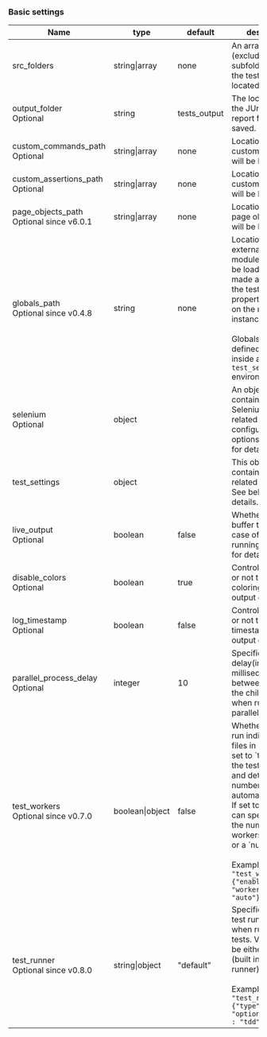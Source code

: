 ### Basic settings

<table class="table table-bordered table-striped">
  <thead>
   <tr>
     <th style="width: 100px;">Name</th>
     <th style="width: 100px;">type</th>
     <th style="width: 50px;">default</th>
     <th>description</th>
   </tr>
  </thead>
  <tbody>
   <tr>
     <td>src_folders</td>
     <td>string|array</td>
     <td>none</td>
     <td>An array of folders (excluding subfolders) where the tests are located.</td>
   </tr>
   <tr>
     <td>output_folder <br><span class="optional">Optional</span></td>
     <td>string</td>
     <td>tests_output</td>
     <td>The location where the JUnit XML report files will be saved.</td>
   </tr>
   <tr>
     <td>custom_commands_path <span class="optional">Optional</span></td>
     <td>string|array</td>
     <td>none</td>
     <td>Location(s) where custom commands will be loaded from.</td>
   </tr>
   <tr>
     <td>custom_assertions_path <span class="optional">Optional</span></td>
     <td>string|array</td>
     <td>none</td>
     <td>Location(s) where custom assertions will be loaded from.</td>
   </tr>
   <tr>
    <td>page_objects_path <br><span class="optional">Optional</span> <span class="optional">since v6.0.1</span></td>
    <td>string|array</td>
    <td>none</td>
    <td>Location(s) where page object files will be loaded from.</td>
  </tr>
   <tr>
     <td>globals_path <br><span class="optional">Optional</span> <span class="optional">since v0.4.8</span></td>
     <td>string</td>
     <td>none</td>
     <td>Location of an external globals module which will be loaded and made available to the test as a property <code>globals</code> on the main client instance. <br><br>Globals can also be defined/overwritten inside a <code>test_settings</code> environment.</td>
   </tr>
   <tr>
     <td>selenium <br><span class="optional">Optional</span></td>
     <td>object</td>
     <td></td>
     <td>An object containing Selenium Server related configuration options. See below for details.</td>
   </tr>
    <tr>
     <td>test_settings</td>
     <td>object</td>
     <td></td>
     <td>This object contains all the test related options. See below for details.</td>
   </tr>
   <tr>
     <td>live_output <br><span class="optional">Optional</span></td>
     <td>boolean</td>
     <td>false</td>
     <td>Whether or not to buffer the output in case of parallel running. See below for details.</td>
   </tr>
   <tr>
     <td>disable_colors <br><span class="optional">Optional</span></td>
     <td>boolean</td>
     <td>true</td>
     <td>Controls whether or not to disable coloring of the cli output globally.</td>
   </tr>
   <tr>
     <td>log_timestamp<br><span class="optional">Optional</span></td>
     <td>boolean</td>
     <td>false</td>
     <td>Controls whether or not to disable timestamp of the cli output globally.</td>
     </tr>
   <tr>
     <td>parallel_process_delay <br><span class="optional">Optional</span></td>
     <td>integer</td>
     <td>10</td>
     <td>Specifies the delay(in milliseconds) between starting the child processes when running in parallel mode.</td>
   </tr>
   <tr>
     <td>test_workers <br><span class="optional">Optional</span> <span class="optional">since v0.7.0</span></td>
     <td>boolean|object</td>
     <td>false</td>
     <td>Whether or not to run individual test files in parallel. If set to `true`, runs the tests in parallel and determines the number of workers automatically. <br>If set to an object, can specify specify the number of workers as `"auto"` or a `number`.
       <br><br>Example: <code>"test_workers" : {"enabled" : true, "workers" : "auto"}</code></td>
   </tr>
   <tr>
    <td>test_runner <br><span class="optional">Optional</span> <span class="optional">since v0.8.0</span></td>
    <td>string|object</td>
    <td>"default"</td>
    <td>Specifies which test runner to use when running the tests. Values can be either `default` (built in nightwatch runner) or `mocha`.  
      <br><br>Example: <code>"test_runner" : {"type" : "mocha", "options" : {"ui" : "tdd"}}</code></td>
    </tr>
  </tbody>
</table>
